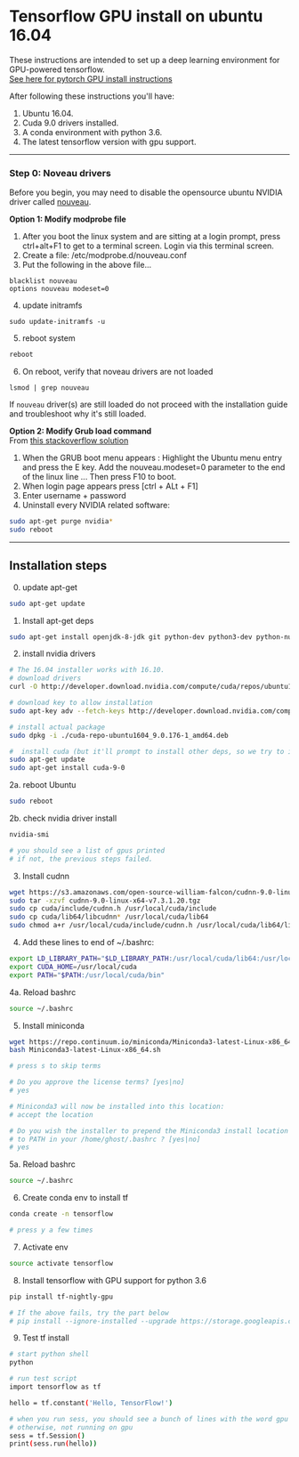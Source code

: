 # Tensorflow GPU install on ubuntu 16.04    

These instructions are intended to set up a deep learning environment for GPU-powered tensorflow.      
[See here for pytorch GPU install instructions](https://github.com/williamFalcon/pytorch-gpu-install)

After following these instructions you'll have:

1. Ubuntu 16.04. 
2. Cuda 9.0 drivers installed.
3. A conda environment with python 3.6.    
4. The latest tensorflow version with gpu support.   

---   
### Step 0: Noveau drivers     
Before you begin, you may need to disable the opensource ubuntu NVIDIA driver called [nouveau](https://nouveau.freedesktop.org/wiki/).

**Option 1: Modify modprobe file**
1. After you boot the linux system and are sitting at a login prompt, press ctrl+alt+F1 to get to a terminal screen.  Login via this terminal screen.
2. Create a file: /etc/modprobe.d/nouveau.conf
3.  Put the following in the above file...
```
blacklist nouveau
options nouveau modeset=0
```
4. update initramfs
```
sudo update-initramfs -u
```
5. reboot system   
```bash
reboot
```   
    
6. On reboot, verify that noveau drivers are not loaded   
```
lsmod | grep nouveau
```

If `nouveau` driver(s) are still loaded do not proceed with the installation guide and troubleshoot why it's still loaded.    

**Option 2: Modify Grub load command**    
From [this stackoverflow solution](https://askubuntu.com/questions/697389/blank-screen-ubuntu-15-04-update-with-nvidia-driver-nomodeset-does-not-work)    

1. When the GRUB boot menu appears : Highlight the Ubuntu menu entry and press the E key.
Add the nouveau.modeset=0 parameter to the end of the linux line ... Then press F10 to boot.   
2. When login page appears press [ctrl + ALt + F1]    
3. Enter username + password   
4. Uninstall every NVIDIA related software:   
```bash    
sudo apt-get purge nvidia*  
sudo reboot   
```   

---   
## Installation steps     


0. update apt-get   
``` bash 
sudo apt-get update
```
   
1. Install apt-get deps  
``` bash
sudo apt-get install openjdk-8-jdk git python-dev python3-dev python-numpy python3-numpy build-essential python-pip python3-pip python-virtualenv swig python-wheel libcurl3-dev curl   
```

2. install nvidia drivers 
``` bash
# The 16.04 installer works with 16.10.
# download drivers
curl -O http://developer.download.nvidia.com/compute/cuda/repos/ubuntu1604/x86_64/cuda-repo-ubuntu1604_9.0.176-1_amd64.deb

# download key to allow installation
sudo apt-key adv --fetch-keys http://developer.download.nvidia.com/compute/cuda/repos/ubuntu1604/x86_64/7fa2af80.pub

# install actual package
sudo dpkg -i ./cuda-repo-ubuntu1604_9.0.176-1_amd64.deb

#  install cuda (but it'll prompt to install other deps, so we try to install twice with a dep update in between
sudo apt-get update
sudo apt-get install cuda-9-0   
```    

2a. reboot Ubuntu
```bash
sudo reboot
```    

2b. check nvidia driver install 
``` bash
nvidia-smi   

# you should see a list of gpus printed    
# if not, the previous steps failed.   
``` 

3. Install cudnn 

``` bash
wget https://s3.amazonaws.com/open-source-william-falcon/cudnn-9.0-linux-x64-v7.3.1.20.tgz
sudo tar -xzvf cudnn-9.0-linux-x64-v7.3.1.20.tgz
sudo cp cuda/include/cudnn.h /usr/local/cuda/include
sudo cp cuda/lib64/libcudnn* /usr/local/cuda/lib64
sudo chmod a+r /usr/local/cuda/include/cudnn.h /usr/local/cuda/lib64/libcudnn*
```    

4. Add these lines to end of ~/.bashrc:   
``` bash
export LD_LIBRARY_PATH="$LD_LIBRARY_PATH:/usr/local/cuda/lib64:/usr/local/cuda/extras/CUPTI/lib64"
export CUDA_HOME=/usr/local/cuda
export PATH="$PATH:/usr/local/cuda/bin"
```   

4a. Reload bashrc     
``` bash 
source ~/.bashrc
```   

5. Install miniconda   
``` bash
wget https://repo.continuum.io/miniconda/Miniconda3-latest-Linux-x86_64.sh
bash Miniconda3-latest-Linux-x86_64.sh   

# press s to skip terms   

# Do you approve the license terms? [yes|no]
# yes

# Miniconda3 will now be installed into this location:
# accept the location

# Do you wish the installer to prepend the Miniconda3 install location
# to PATH in your /home/ghost/.bashrc ? [yes|no]
# yes    

```   

5a. Reload bashrc     
``` bash 
source ~/.bashrc
```   

6. Create conda env to install tf   
``` bash
conda create -n tensorflow

# press y a few times 
```   

7. Activate env   
``` bash
source activate tensorflow   
```

8. Install tensorflow with GPU support for python 3.6    
``` bash
pip install tf-nightly-gpu

# If the above fails, try the part below
# pip install --ignore-installed --upgrade https://storage.googleapis.com/tensorflow/linux/gpu/tensorflow_gpu-1.2.0-cp36-cp36m-linux_x86_64.whl
```   

9. Test tf install   
``` bash
# start python shell   
python

# run test script   
import tensorflow as tf   

hello = tf.constant('Hello, TensorFlow!')

# when you run sess, you should see a bunch of lines with the word gpu in them (if install worked)
# otherwise, not running on gpu
sess = tf.Session()
print(sess.run(hello))
```  
